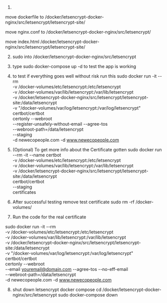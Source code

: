 
1. 
move dockerfile to 
/docker/letsencrypt-docker-nginx/src/letsencrypt/letsencrypt-site/

move nginx.conf to
/docker/letsencrypt-docker-nginx/src/letsencrypt/


move index.html
/docker/letsencrypt-docker-nginx/src/letsencrypt/letsencrypt-site/

2. sudo into /docker/letsencrypt-docker-nginx/src/letsencrypt
3. type sudo docker-compose up -d to test the app is working

4. to test if everything goes well without risk run this 
sudo docker run -it --rm \
-v /docker-volumes/etc/letsencrypt:/etc/letsencrypt \
-v /docker-volumes/var/lib/letsencrypt:/var/lib/letsencrypt \
-v /docker/letsencrypt-docker-nginx/src/letsencrypt/letsencrypt-site:/data/letsencrypt \
-v "/docker-volumes/var/log/letsencrypt:/var/log/letsencrypt" \
certbot/certbot \
certonly --webroot \
--register-unsafely-without-email --agree-tos \
--webroot-path=/data/letsencrypt \
--staging \
-d newecopeople.com -d www.newecopeople.com

5. (Optional) To get more info about the Certificate gotten
    sudo docker run --rm -it --name certbot \
-v /docker-volumes/etc/letsencrypt:/etc/letsencrypt \
-v /docker-volumes/var/lib/letsencrypt:/var/lib/letsencrypt \
-v /docker/letsencrypt-docker-nginx/src/letsencrypt/letsencrypt-site:/data/letsencrypt \
certbot/certbot \
--staging \
certificates

6. After successful testing remove test certificate 
sudo rm -rf /docker-volumes/

7. Run the code for the real certificate

sudo docker run -it --rm \
-v /docker-volumes/etc/letsencrypt:/etc/letsencrypt \
-v /docker-volumes/var/lib/letsencrypt:/var/lib/letsencrypt \
-v /docker/letsencrypt-docker-nginx/src/letsencrypt/letsencrypt-site:/data/letsencrypt \
-v "/docker-volumes/var/log/letsencrypt:/var/log/letsencrypt" \
certbot/certbot \
certonly --webroot \
--email youremail@domain.com --agree-tos --no-eff-email \
--webroot-path=/data/letsencrypt \
-d newecopeople.com -d www.newecopeople.com

8. shut down letsencrypt docker compose 
cd /docker/letsencrypt-docker-nginx/src/letsencrypt
sudo docker-compose down